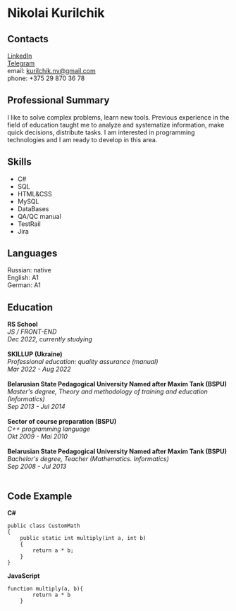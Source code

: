 # Nikolai Kurilchik

## Contacts
[LinkedIn](https://www.linkedin.com/in/nikolai-kurilchik-0b1b35236/ "LinkedIn: Nikolai Kurilchik")<br/>
[Telegram](https://t.me/TheNickolai "Telegram: Nikolai Kurilchik")<br/>
email: kurilchik.nv@gmail.com<br/>
phone: +375 29 870 36 78<br/>

## Professional Summary
I like to solve complex problems, learn new tools. Previous experience in the field of education taught me to analyze and systematize information, make quick decisions, distribute tasks. I am interested in programming technologies and I am ready to develop in this area.

## Skills
- C#
- SQL
- HTML&CSS
- MySQL
- DataBases
- QA/QC manual
- TestRail
- Jira

## Languages
Russian: native<br/>
English: A1<br/>
German: A1<br/>

## Education
**RS School**<br/>
*JS / FRONT-END<br/>
Dec 2022, currently studying<br/>*
<br/>
**SKILLUP (Ukraine)**<br/>
*Professional education: quality assurance (manual)<br/>
Mar 2022 - Aug 2022<br/>*
<br/>
**Belarusian State Pedagogical University Named after Maxim Tank (BSPU)**<br/>
*Master's degree, Theory and methodology of training and education (Informatics)<br/>
Sep 2013 - Jul 2014<br/>*
<br/>
**Sector of course preparation (BSPU)**<br/>
*C++ programming language<br/>
Okt 2009 - Mai 2010<br/>*
<br/>
**Belarusian State Pedagogical University Named after Maxim Tank (BSPU)**<br/>
*Bachelor's degree, Teacher (Mathematics. Informatics)<br/>
Sep 2008 - Jul 2013*<br/>
<br/>

## Code Example
**С#**
```
public class CustomMath
{
    public static int multiply(int a, int b) 
    {
        return a * b;
    }
}
```
**JavaScript**
```
function multiply(a, b){
        return a * b
    }
```
